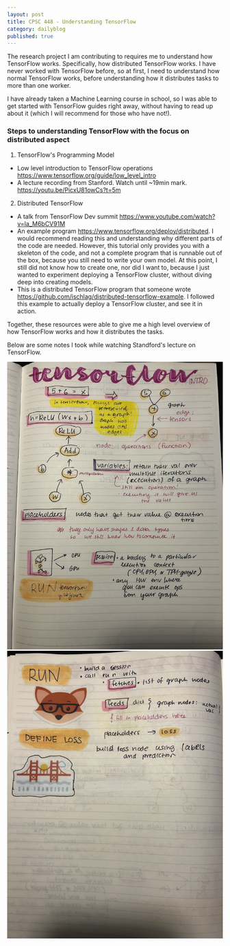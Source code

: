 ```yaml
---
layout: post
title: CPSC 448 - Understanding TensorFlow
category: dailyblog
published: true
---
```


The research project I am contributing to requires me to understand how TensorFlow works. Specifically, how distributed TensorFlow works. I have never worked with TensorFlow before, so at first, I need to understand how normal TensorFlow works, before understanding how it distributes tasks to more than one worker.

I have already taken a Machine Learning course in school, so I was able to get started with TensorFlow guides right away, without having to read up about it (which I will recommend for those who have not!).


### Steps to understanding TensorFlow with the focus on distributed aspect
1. TensorFlow's Programming Model
- Low level introduction to TensorFlow operations https://www.tensorflow.org/guide/low_level_intro
- A lecture recording from Stanford. Watch until ~19min mark. https://youtu.be/PicxU81owCs?t=5m
2. Distributed TensorFlow
- A talk from TensorFlow Dev summit https://www.youtube.com/watch?v=la_M6bCV91M
- An example program https://www.tensorflow.org/deploy/distributed. I would recommend reading this and understanding why different parts of the code are needed. However, this tutorial only provides you with a skeleton of the code, and not a complete program that is runnable out of the box, because you still need to write your own model. At this point, I still did not know how to create one, nor did I want to, because I just wanted to experiment deploying a TensorFlow cluster, without diving deep into creating models.
- This is a distributed TensorFlow program that someone wrote  https://github.com/ischlag/distributed-tensorflow-example. I followed this example to actually deploy a TensorFlow cluster, and see it in action.

Together, these resources were able to give me a high level overview of how TensorFlow works and how it distributes the tasks.

Below are some notes I took while watching Standford's lecture on TensorFlow.

![Image](/assets/images/IMG_6850.JPG)
![Image](/assets/images/IMG_6851.JPG)


